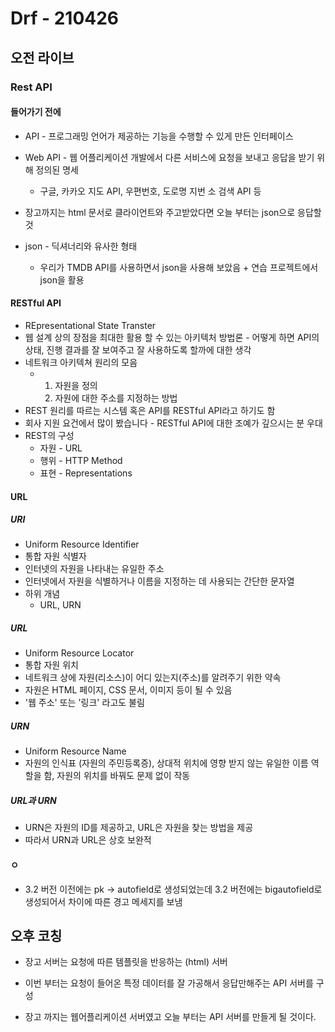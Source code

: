 # Drf - 210426



## 오전 라이브



### Rest API



#### 들어가기 전에

- API - 프로그래밍 언어가 제공하는 기능을 수행할 수 있게 만든 인터페이스
- Web API - 웹 어플리케이션 개발에서 다른 서비스에 요청을 보내고 응답을 받기 위해 정의된 명세
  - 구글, 카카오 지도 API, 우편번호, 도로명 지번 소 검색 API 등

- 장고까지는 html 문서로 클라이언트와 주고받았다면 오늘 부터는 json으로 응답할 것
- json - 딕셔너리와 유사한 형태
  - 우리가 TMDB API를 사용하면서 json을 사용해 보았음 + 연습 프로젝트에서 json을 활용



#### RESTful API

- REpresentational State Transter
- 웹 설계 상의 장점을 최대한 활용 할 수 있는 아키텍처 방법론 - 어떻게 하면 API의 상태, 진행 결과를 잘 보여주고 잘 사용하도록 할까에 대한 생각
- 네트워크 아키텍쳐 원리의 모음
  - 1. 자원을 정의
    2. 자원에 대한 주소를 지정하는 방법
- REST 원리를 따르는 시스템 혹은 API를 RESTful API라고 하기도 함
- 회사 지원 요건에서 많이 봤습니다 - RESTful API에 대한 조예가 깊으시는 분 우대
- REST의 구성
  - 자원 - URL
  - 행위 - HTTP Method
  - 표현 - Representations



#### URL

##### URI

- Uniform Resource Identifier
- 통합 자원 식별자
- 인터넷의 자원을 나타내는 유일한 주소
- 인터넷에서 자원을 식별하거나 이름을 지정하는 데 사용되는 간단한 문자열
- 하위 개념
  - URL, URN



##### URL

- Uniform Resource Locator
- 통합 자원 위치
- 네트워크 상에 자원(리소스)이 어디 있는지(주소)를 알려주기 위한 약속
- 자원은 HTML 페이지, CSS 문서, 이미지 등이 될 수 있음
- '웹 주소' 또는 '링크' 라고도 불림



##### URN

- Uniform Resource Name
- 자원의 인식표 (자원의 주민등록증), 상대적 위치에 영향 받지 않는 유일한 이름 역할을 함, 자원의 위치를 바꿔도 문제 없이 작동



##### URL과 URN

- URN은 자원의 ID를 제공하고, URL은 자원을 찾는 방법을 제공
- 따라서 URN과 URL은 상호 보완적





#### ㅇ

- 3.2 버전 이전에는 pk -> autofield로 생성되었는데 3.2 버전에는 bigautofield로 생성되어서 차이에 따른 경고 메세지를 보냄







## 오후 코칭

- 장고 서버는 요청에 따른 템플릿을 반응하는 (html) 서버
- 이번 부터는 요청이 들어온 특정 데이터를 잘 가공해서 응답만해주는 API 서버를 구성

- 장고 까지는 웹어플리케이션 서버였고 오늘 부터는 API 서버를 만들게 될 것이다.